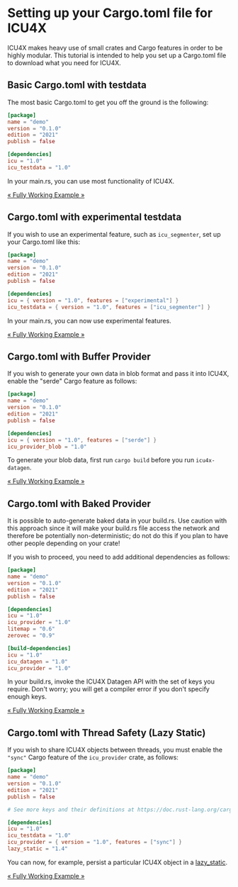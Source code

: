 # Setting up your Cargo.toml file for ICU4X

ICU4X makes heavy use of small crates and Cargo features in order to be highly modular. This tutorial is intended to help you set up a Cargo.toml file to download what you need for ICU4X.

## Basic Cargo.toml with testdata

The most basic Cargo.toml to get you off the ground is the following:

```toml
[package]
name = "demo"
version = "0.1.0"
edition = "2021"
publish = false

[dependencies]
icu = "1.0"
icu_testdata = "1.0"
```

In your main.rs, you can use most functionality of ICU4X.

[« Fully Working Example »](./cargo_tests/testdata)

## Cargo.toml with experimental testdata

If you wish to use an experimental feature, such as `icu_segmenter`, set up your Cargo.toml like this:

```toml
[package]
name = "demo"
version = "0.1.0"
edition = "2021"
publish = false

[dependencies]
icu = { version = "1.0", features = ["experimental"] }
icu_testdata = { version = "1.0", features = ["icu_segmenter"] }
```

In your main.rs, you can now use experimental features.

[« Fully Working Example »](./cargo_tests/experimental)

## Cargo.toml with Buffer Provider

If you wish to generate your own data in blob format and pass it into ICU4X, enable the "serde" Cargo feature as follows:

```toml
[package]
name = "demo"
version = "0.1.0"
edition = "2021"
publish = false

[dependencies]
icu = { version = "1.0", features = ["serde"] }
icu_provider_blob = "1.0"
```

To generate your blob data, first run `cargo build` before you run `icu4x-datagen`.

[« Fully Working Example »](./cargo_tests/buffer)

## Cargo.toml with Baked Provider

It is possible to auto-generate baked data in your build.rs. Use caution with this approach since it will make your build.rs file access the network and therefore be potentially non-deterministic; do not do this if you plan to have other people depending on your crate!

If you wish to proceed, you need to add additional dependencies as follows:

```toml
[package]
name = "demo"
version = "0.1.0"
edition = "2021"
publish = false

[dependencies]
icu = "1.0"
icu_provider = "1.0"
litemap = "0.6"
zerovec = "0.9"

[build-dependencies]
icu = "1.0"
icu_datagen = "1.0"
icu_provider = "1.0"
```

In your build.rs, invoke the ICU4X Datagen API with the set of keys you require. Don't worry; you will get a compiler error if you don't specify enough keys.

[« Fully Working Example »](./cargo_tests/baked)

## Cargo.toml with Thread Safety (Lazy Static)

If you wish to share ICU4X objects between threads, you must enable the `"sync"` Cargo feature of the `icu_provider` crate, as follows:

```toml
[package]
name = "demo"
version = "0.1.0"
edition = "2021"
publish = false

# See more keys and their definitions at https://doc.rust-lang.org/cargo/reference/manifest.html

[dependencies]
icu = "1.0"
icu_testdata = "1.0"
icu_provider = { version = "1.0", features = ["sync"] }
lazy_static = "1.4"
```

You can now, for example, persist a particular ICU4X object in a [lazy_static](https://docs.rs/lazy_static/latest/lazy_static/).

[« Fully Working Example »](./cargo_tests/lazy_static)
